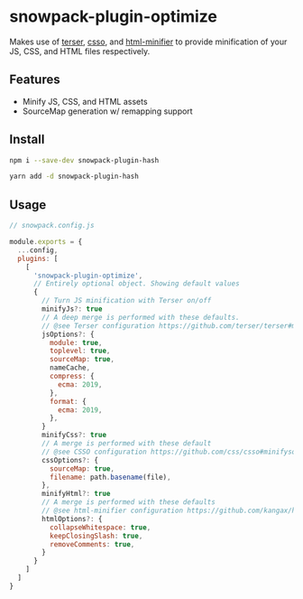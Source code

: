 # snowpack-plugin-optimize

Makes use of [terser](https://github.com/terser/terser), [csso](https://github.com/css/csso), and [html-minifier](https://github.com/kangax/html-minifier) to provide minification of your JS, CSS, and HTML files
respectively.

## Features

- Minify JS, CSS, and HTML assets
- SourceMap generation w/ remapping support

## Install

```sh
npm i --save-dev snowpack-plugin-hash

yarn add -d snowpack-plugin-hash
```

## Usage

```js
// snowpack.config.js

module.exports = {
  ...config,
  plugins: [
    [
      'snowpack-plugin-optimize',
      // Entirely optional object. Showing default values
      {
        // Turn JS minification with Terser on/off
        minifyJs?: true
        // A deep merge is performed with these defaults.
        // @see Terser configuration https://github.com/terser/terser#minify-options-structure
        jsOptions?: {
          module: true,
          toplevel: true,
          sourceMap: true,
          nameCache,
          compress: {
            ecma: 2019,
          },
          format: {
            ecma: 2019,
          },
        }
        minifyCss?: true
        // A merge is performed with these default
        // @see CSSO configuration https://github.com/css/csso#minifysource-options
        cssOptions?: {
          sourceMap: true,
          filename: path.basename(file),
        },
        minifyHtml?: true
        // A merge is performed with these defaults
        // @see html-minifier configuration https://github.com/kangax/html-minifier#options-quick-reference
        htmlOptions?: {
          collapseWhitespace: true,
          keepClosingSlash: true,
          removeComments: true,
        }
      }
    ]
  ]
}
```
